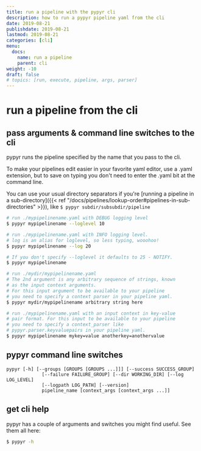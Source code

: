 ```yaml
---
title: run a pipeline with the pypyr cli
description: how to run a pypyr pipeline yaml from the cli
date: 2019-08-21
publishdate: 2019-08-21
lastmod: 2019-08-21
categories: [cli]
menu:
  docs:
    name: run a pipeline
    parent: cli
weight: -10
draft: false
# topics: [run, execute, pipeline, args, parser]
---
```

# run a pipeline from the cli
## pass arguments & command line switches to the cli
pypyr runs the pipeline specified by the name that you pass to the cli.

To make your pipelines edit easier in your favorite yaml editor, use a
.yaml extension, but to save on typing you don't need to enter the
.yaml bit at the command line.

You can use your usual directory separators if you're [running a pipeline in a
sub-directory]({{< ref "/docs/pipelines/lookup-order#pipelines-in-sub-directories" >}}), 
like `$ pypyr subdir/subsubdir/pipeline`

```bash
# run ./mypipelinename.yaml with DEBUG logging level
$ pypyr mypipelinename --loglevel 10

# run ./mypipelinename.yaml with INFO logging level.
# log is an alias for loglevel, so less typing, wooohoo!
$ pypyr mypipelinename --log 20

# If you don't specify --loglevel it defaults to 25 - NOTIFY.
$ pypyr mypipelinename

# run ./mydir/mypipelinename.yaml
# The 2nd argument is any arbitrary sequence of strings, known
# as the input context arguments.
# For this input argument to be available to your pipeline
# you need to specify a context parser in your pipeline yaml.
$ pypyr mydir/mypipelinename arbitrary string here

# run ./mypipelinename.yaml with an input context in key-value
# pair format. For this input to be available to your pipeline
# you need to specify a context_parser like
# pypyr.parser.keyvaluepairs in your pipeline yaml.
$ pypyr mypipelinename mykey=value anotherkey=anothervalue
```

## pypyr command line switches
```fish
pypyr [-h] [--groups [GROUPS [GROUPS ...]]] [--success SUCCESS_GROUP]
             [--failure FAILURE_GROUP] [--dir WORKING_DIR] [--log LOG_LEVEL]
             [--logpath LOG_PATH] [--version]
             pipeline_name [context_args [context_args ...]]
```

## get cli help
pypyr has a couple of arguments and switches you might find useful. See
them all here:

```bash
$ pypyr -h
```
